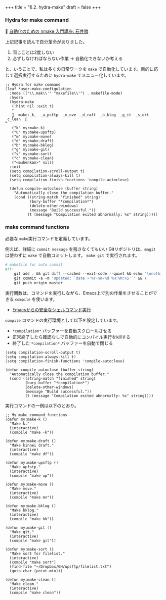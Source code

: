 +++
title = "8.2. hydra-make"
draft = false
+++

### Hydra for make command 
🔗 [自動化のための nmake 入門講座: 石井勝](http://objectclub.jp/community/memorial/homepage3.nifty.com/masarl/article/nmake.html) 

上記記事を読んで自分革命がありました。
1. 同じことは2度しない
2. 必ずしなければならない作業 → 自動化できないか考える

と、いうことで、私は多くの日常ワークを `make` で自動化しています。目的に応じて選択実行するために `hydra-make` でメニュー化しています。

```elisp
;; Hydra for make command
(leaf *user-make-configulation
  :mode (("\\.mak\\'" "makefile\\'") . makefile-mode)
  :hydra
  (hydra-make
   (:hint nil :exit t)
   "
     make:_k_  _u_psftp  _m_ove  _d_raft  _b_klog  _g_it  _s_ort  _c_lean  🐾
"
   ("k" my:make-k)
   ("u" my:make-upsftp)
   ("m" my:make-move)
   ("d" my:make-draft)
   ("b" my:make-bklog)
   ("g" my:make-git)
   ("s" my:make-sort)
   ("c" my:make-clean)
   ("<muhenkan>" nil))
  :init
  (setq compilation-scroll-output t)
  (setq compilation-always-kill t)
  (setq compilation-finish-functions 'compile-autoclose)

  (defun compile-autoclose (buffer string)
	"Automatically close the compilation buffer."
	(cond ((string-match "finished" string)
		   (bury-buffer "*compilation*")
		   (delete-other-windows)
		   (message "Build successful."))
		  (t (message "Compilation exited abnormally: %s" string)))))
```

### make command functions
必要な `make`実行コマンドを定義しています。

例えば、詳細に `commit message` を残さなくてもいい Gitリポジトリは、`magit` は使わずに `make` で自動コミットします。
`make git` で実行されます。

```makefile
# makefile for auto commit
git:
	git add . && git diff --cached --exit-code --quiet && echo "\nnothing to commit, working tree clean!"|| \
	git commit -a -m "Updated: `date +'%Y-%m-%d %H:%M:%S'`" && \
	git push origin master
```

実行関数は、コマンドを実行しながら、Emacs上で別の作業をさせることができる `compile` を使います。

* [Emacsからの安全なシェルコマンド実行](https://qiita.com/tadsan/items/17d32514b81f1e8f208a) 

`compile` コマンドの実行環境として以下を設定しています。

* `*compilation*` バッファーを自動スクロールさせる
* 正常終了したら確認なしで自動的にコンパイル実行をkillする
* 終了した `*compilation*` バッファーを自動で閉じる

```elisp
(setq compilation-scroll-output t)
(setq compilation-always-kill t)
(setq compilation-finish-functions 'compile-autoclose)

(defun compile-autoclose (buffer string)
  "Automatically close the compilation buffer."
  (cond ((string-match "finished" string)
         (bury-buffer "*compilation*")
		 (delete-other-windows)
		 (message "Build successful."))
		 (t (message "Compilation exited abnormally: %s" string))))
```

実行コマンドの一例は以下のとおり。

```elisp
;; My make command functions
(defun my:make-k ()
  "Make k."
  (interactive)
  (compile "make -k"))

(defun my:make-draft ()
  "Make kinnei draft."
  (interactive)
  (compile "make df"))

(defun my:make-upsftp ()
  "Make upfstp."
  (interactive)
  (compile "make up"))

(defun my:make-move ()
  "Make move."
  (interactive)
  (compile "make mv"))

(defun my:make-bklog ()
  "Make bklog."
  (interactive)
  (compile "make bk"))

(defun my:make-git ()
  "Make git."
  (interactive)
  (compile "make git"))

(defun my:make-sort ()
  "Make sort for filelist."
  (interactive)
  (compile "make sort")
  (find-file "~/Dropbox/GH/upsftp/filelist.txt")
  (goto-char (point-min)))

(defun my:make-clean ()
  "Make clean."
  (interactive)
  (compile "make clean"))
```
